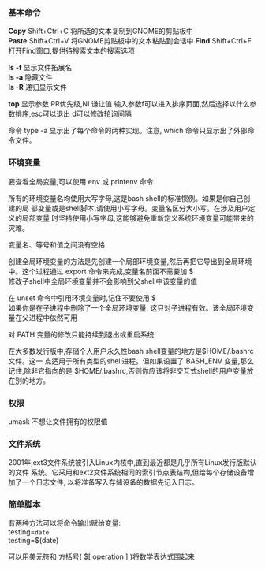 ### 基本命令   
**Copy**   Shift+Ctrl+C 将所选的文本复制到GNOME的剪贴板中   
**Paste**   Shift+Ctrl+V 将GNOME剪贴板中的文本粘贴到会话中
**Find**  Shift+Ctrl+F 打开Find窗口,提供待搜索文本的搜索选项  

**ls -f**  显示文件拓展名  
**ls -a** 隐藏文件  
**ls -R** 递归显示文件  
 
**top** 显示参数 PR优先级,NI 谦让值 输入参数f可以进入排序页面,然后选择以什么参数排序,esc可以退出 d可以修改轮询间隔    

命令 type -a 显示出了每个命令的两种实现。注意, which 命令只显示出了外部命令文件。

### 环境变量

要查看全局变量,可以使用 env 或 printenv 命令   

所有的环境变量名均使用大写字母,这是bash shell的标准惯例。如果是你自己创建的局
部变量或是shell脚本,请使用小写字母。变量名区分大小写。在涉及用户定义的局部变量
时坚持使用小写字母,这能够避免重新定义系统环境变量可能带来的灾难。  

变量名、等号和值之间没有空格   

创建全局环境变量的方法是先创建一个局部环境变量,然后再把它导出到全局环境中。这个过程通过 export 命令来完成,变量名前面不需要加 $   
修改子shell中全局环境变量并不会影响到父shell中该变量的值  

在 unset 命令中引用环境变量时,记住不要使用 $  
如果你是在子进程中删除了一个全局环境变量,
这只对子进程有效。该全局环境变量在父进程中依然可用   

对 PATH 变量的修改只能持续到退出或重启系统   

在大多数发行版中,存储个人用户永久性bash shell变量的地方是$HOME/.bashrc文件。这一
点适用于所有类型的shell进程。但如果设置了 BASH_ENV 变量,那么记住,除非它指向的是
$HOME/.bashrc,否则你应该将非交互式shell的用户变量放在别的地方。 

### 权限   
umask  不想让文件拥有的权限值    

### 文件系统   
2001年,ext3文件系统被引入Linux内核中,直到最近都是几乎所有Linux发行版默认的文件
系统。它采用和ext2文件系统相同的索引节点表结构,但给每个存储设备增加了一个日志文件,
以将准备写入存储设备的数据先记入日志。  

### 简单脚本  
有两种方法可以将命令输出赋给变量:  
testing=`date`  
testing=$(date)  

可以用美元符和
方括号( $[ operation ] )将数学表达式围起来